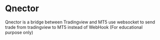 # Qnector
Qnector is a bridge between Tradingview and MT5 use websocket to send trade from tradingview to MT5 instead of WebHook (For educational purpose only) 

